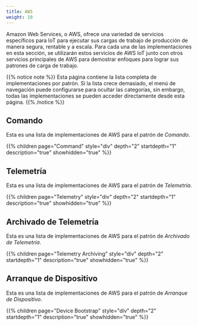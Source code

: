 ```yaml
---
title: AWS
weight: 10
---
```


Amazon Web Services, o AWS, ofrece una variedad de servicios específicos para IoT para ejecutar sus cargas de trabajo de producción de manera segura, rentable y a escala. Para cada una de las implementaciones en esta sección, se utilizarán estos servicios de AWS IoT junto con otros servicios principales de AWS para demostrar enfoques para lograr sus patrones de carga de trabajo.

{{% notice note %}}
Esta página contiene la lista completa de implementaciones por patrón. Si la lista crece demasiado, el menú de navegación puede configurarse para ocultar las categorías, sin embargo, todas las implementaciones se pueden acceder directamente desde esta página.
{{% /notice %}}

## Comando

Esta es una lista de implementaciones de AWS para el patrón de _Comando_.

{{% children  page="Command"  style="div" depth="2" startdepth="1" description="true" showhidden="true" %}}

## Telemetría

Esta es una lista de implementaciones de AWS para el patrón de _Telemetría_.

{{% children page="Telemetry" style="div" depth="2" startdepth="1" description="true" showhidden="true" %}}

## Archivado de Telemetría

Esta es una lista de implementaciones de AWS para el patrón de _Archivado de Telemetría_.

{{% children page="Telemetry Archiving" style="div" depth="2" startdepth="1" description="true" showhidden="true" %}}

## Arranque de Dispositivo

Esta es una lista de implementaciones de AWS para el patrón de _Arranque de Dispositivo_.

{{% children page="Device Bootstrap" style="div" depth="2" startdepth="1" description="true" showhidden="true" %}}

